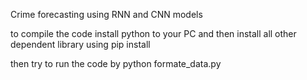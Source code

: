 Crime forecasting using RNN and CNN models

to compile the code install python to your PC and then install all other dependent library using pip install

then try to run the code by python formate_data.py
